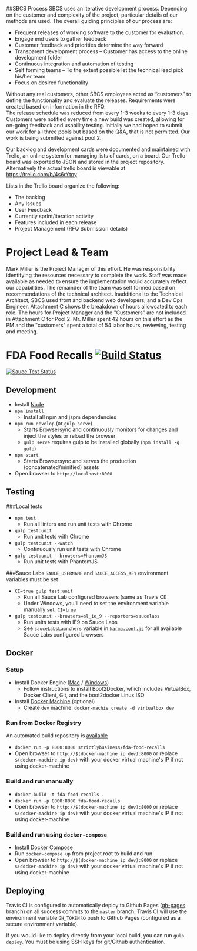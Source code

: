 ##SBCS Process
SBCS uses an iterative development process. Depending on the customer and complexity of the project, particular details of our methods are used. The overall guiding principles of our process are:
-	Frequent releases of working software to the customer for evaluation.  
-	Engage end users to gather feedback 
-	Customer feedback and priorities determine the way forward
-	Transparent development process – Customer has access to the online development folder
-	Continuous integration and automation of testing
-	Self forming teams – To the extent possible let the technical lead pick his/her team
-	Focus on desired functionality 

Without any real customers, other SBCS employees acted as “customers” to define the functionality and evaluate the releases.  Requirements were created based on information in the RFQ.  
The release schedule was reduced from every 1-3 weeks to every 1-3 days.   Customers were notified every time a new build was created, allowing for on-going feedback and usability testing. 
Initially we had hoped to submit our work for all three pools but based on the Q&A, that is not permitted.  Our work is being submitted against pool 2.

Our backlog and development cards were documented and maintained with Trello, an online system for managing lists of cards, on a board.  Our Trello board was exported to JSON and stored in the project repository. Alternatively the actual trello board is viewable at https://trello.com/b/4s6rYtpy .

Lists in the Trello board organize the following:
-	The backlog
-	Any Issues
-	User Feedback
-	Currently sprint/iteration activity
-	Features included in each release
-	Project Management (RFQ Submission details)

# Project Lead & Team
Mark Miller is the Project Manager of this effort. He was responsibility identifying the resources necessary to complete the work.  Staff was made available as needed to ensure the implementation would accurately reflect our capabilities.    The remainder of the team was self formed based on recommendations of the technical architect.  Inadditional to the Technical Architect, SBCS used front and backend web developers, and a Dev Ops Engineer.  Attachment C shows the breakdown of hours allowcated to each role.  The hours for Project Manager and the "Customers" are not included in Attachment C for Pool 2.  Mr. Miller spent 42 hours on this effort as the PM and the "customers" spent a total of 54 labor hours, reviewing, testing and meeting.



# FDA Food Recalls [![Build Status](https://travis-ci.org/StrictlyBusiness/fda-food-recalls.svg?branch=develop)](https://travis-ci.org/StrictlyBusiness/fda-food-recalls)

[![Sauce Test Status](https://saucelabs.com/browser-matrix/techniq.svg)](https://saucelabs.com/u/techniq)

## Development
- Install [Node](https://nodejs.org/)
- `npm install`
  - Install all npm and jspm dependencies
- `npm run develop` (or `gulp serve`)
  - Starts Browsersync and continuously monitors for changes and inject the styles or reload the browser
  - `gulp serve` requires  gulp to be installed globally (`npm install -g gulp`)
- `npm start`
  - Starts Browsersync and serves the production (concatenated/minified) assets
- Open browser to `http://localhost:8000`

## Testing
###Local tests
- `npm test`
  - Run all linters and run unit tests with Chrome
- `gulp test:unit`
  - Run unit tests with Chrome
- `gulp test:unit --watch`
  - Continuously run unit tests with Chrome
- `gulp test:unit --browsers=PhantomJS`
  - Run unit tests with PhantomJS

###Sauce Labs
`SAUCE_USERNAME` and `SAUCE_ACCESS_KEY` environment variables must be set
- `CI=true gulp test:unit`
  - Run all Sauce Lab configured browsers (same as Travis CI)
  - Under Windows, you'll need to set the environment variable manually `set CI=true`
- `gulp test:unit --browsers=sl_ie_9 --reporters=saucelabs`
  - Run units tests with IE9 on Sauce Labs
  - See `sauceLabsLaunchers` variable in [`karma.conf.js`]('karma'conf.js') for all available Sauce Labs configured browsers

## Docker

### Setup
- Install Docker Engine ([Mac](https://docs.docker.com/machine/install-machine/) / [Windows](https://docs.docker.com/installation/windows/))
  - Follow instructions to install Boot2Docker, which includes VirtualBox, Docker Client, Git, and the boot2docker Linux ISO
- Install [Docker Machine](https://docs.docker.com/machine/install-machine/) (optional)
  - Create `dev` machine: `docker-machie create -d virtualbox dev`

### Run from Docker Registry
An automated build repository is [available](https://registry.hub.docker.com/u/strictlybusiness/fda-food-recalls/)
- `docker run -p 8000:8000 strictlybusiness/fda-food-recalls`
- Open browser to `http://$(docker-machine ip dev):8000` or replace `$(docker-machine ip dev)` with your docker virtual machine's IP if not using docker-machine

### Build and run manually
- `docker build -t fda-food-recalls .`
- `docker run -p 8000:8000 fda-food-recalls`
- Open browser to `http://$(docker-machine ip dev):8000` or replace `$(docker-machine ip dev)` with your docker virtual machine's IP if not using docker-machine

### Build and run using `docker-compose`
- Install [Docker Compose](https://docs.docker.com/compose/install/)
- Run `docker-compose up` from project root to build and run
- Open browser to `http://$(docker-machine ip dev):8000` or replace `$(docker-machine ip dev)` with your docker virtual machine's IP if not using docker-machine



## Deploying
Travis CI is configured to automatically deploy to Github Pages ([gh-pages](tree/gh-pages) branch) on all success commits to the `master` branch.  Travis CI will use the environment variable `GH_TOKEN` to push to Github Pages (configured as a secure environment variable).

If you would like to deploy directly from your local build, you can run `gulp deploy`.  You must be using SSH keys for git/Github authentication.
